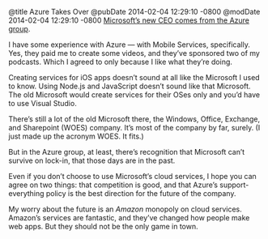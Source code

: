 @title Azure Takes Over
@pubDate 2014-02-04 12:29:10 -0800
@modDate 2014-02-04 12:29:10 -0800
<a href="http://www.wired.com/wiredenterprise/2014/02/microsoft-ceo-satya-nadella/">Microsoft’s new CEO comes from the Azure group</a>.

I have some experience with Azure — with Mobile Services, specifically. Yes, they paid me to create some videos, and they’ve sponsored two of my podcasts. Which I agreed to only because I like what they’re doing.

Creating services for iOS apps doesn’t sound at all like the Microsoft I used to know. Using Node.js and JavaScript doesn’t sound like that Microsoft. The old Microsoft would create services for their OSes only and you’d have to use Visual Studio.

There’s still a lot of the old Microsoft there, the Windows, Office, Exchange, and Sharepoint (WOES) company. It’s most of the company by far, surely. (I just made up the acronym WOES. It fits.)

But in the Azure group, at least, there’s recognition that Microsoft can’t survive on lock-in, that those days are in the past.

Even if you don’t choose to use Microsoft’s cloud services, I hope you can agree on two things: that competition is good, and that Azure’s support-everything policy is the best direction for the future of the company.

My worry about the future is an *Amazon* monopoly on cloud services. Amazon’s services are fantastic, and they’ve changed how people make web apps. But they should not be the only game in town.
